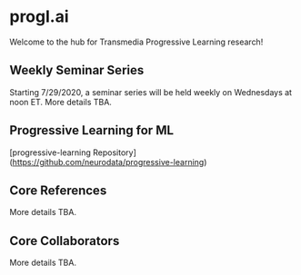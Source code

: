 # progl.ai

Welcome to the hub for Transmedia Progressive Learning research!

## Weekly Seminar Series

Starting 7/29/2020, a seminar series will be held weekly on Wednesdays at noon ET. More details TBA.

## Progressive Learning for ML

[progressive-learning Repository] (https://github.com/neurodata/progressive-learning)

## Core References

More details TBA.

## Core Collaborators

More details TBA.
